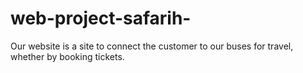# web-project-safarih-
Our website is a site to connect the customer to our buses for travel, whether by booking tickets.
